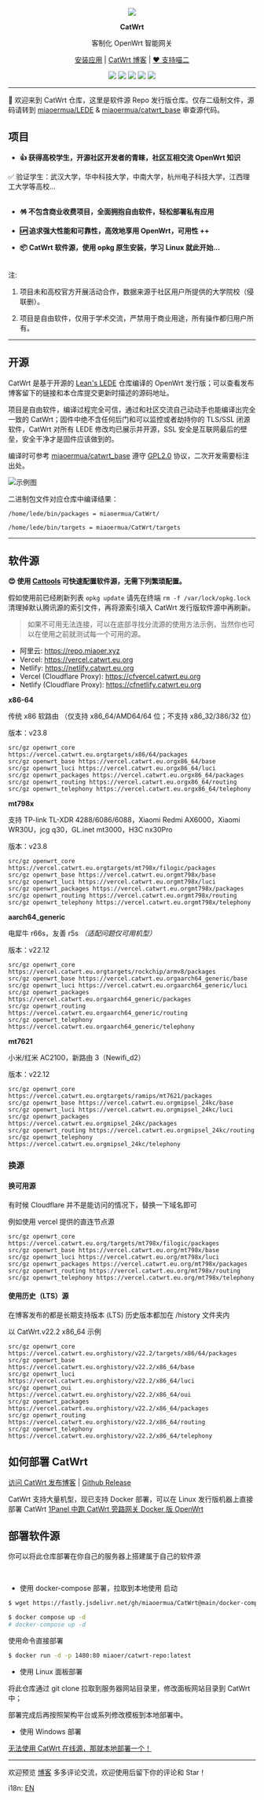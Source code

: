 <p align="center">
<img src="https://fastly.jsdelivr.net/gh/miaoermua/static@main/images/CatWrt_bannerlogo.jpg">
</p>

<p align="center">
<b>CatWrt</b>
</p>

<div align="center">

客制化 OpenWrt 智能网关

[安装应用](https://www.miaoer.xyz/posts/network/catwrt-install-application) | [CatWrt 博客](https://www.miaoer.xyz/posts/network/catwrt) | [❤️ 支持喵二](https://www.miaoer.xyz/sponsor)

[![](https://img.shields.io/badge/blog-@CatWrt.svg)](https://www.miaoer.xyz/network/catwrt)
[![](https://img.shields.io/github/v/release/miaoermua/CatWrt)](https://github.com/miaoermua/CatWrt/releases)
[![](https://img.shields.io/docker/stars/miaoer/catwrt-repo)](https://hub.docker.com/r/miaoer/catwrt-repo)
[![](https://img.shields.io/docker/image-size/miaoer/catwrt-repo)](https://hub.docker.com/r/miaoer/catwrt-repo)
[![](https://img.shields.io/github/last-commit/tensorflow/tensorflow.svg)](https://github.com/miaoermua/CatWrt/commits/main)

</div>

***

🐧 欢迎来到 CatWrt 仓库，这里是软件源 Repo 发行版仓库。仅存二级制文件，源码请转到 [miaoermua/LEDE](https://github.com/miaoermua/lede) & [miaoermua/catwrt_base](https://github.com/miaoermua/catwrt_base) 审查源代码。

## 项目

<!--
<img src="https://fastly.jsdelivr.net/gh/miaoermua/static@main/images/CatWrt_gh.jpg">
--->

- **👍 获得高校学生，开源社区开发者的青睐，社区互相交流 OpenWrt 知识**<br>

✅ 验证学生：武汉大学，华中科技大学，中南大学，杭州电子科技大学，江西理工大学等高校...<br><br>

- **🪅 不包含商业收费项目，全面拥抱自由软件，轻松部署私有应用**<br>

- **🆙 追求强大性能和可靠性，高效地享用 OpenWrt，可用性 ++**<br>

- **📦 CatWrt 软件源，使用 opkg 原生安装，学习 Linux 就此开始...**<br><br>

注:

1. 项目未和高校官方开展活动合作，数据来源于社区用户所提供的大学院校（侵联删）。

2. 项目是自由软件，仅用于学术交流，严禁用于商业用途，所有操作都归用户所有。

***

## 开源

CatWrt 是基于开源的 [Lean's LEDE](https://github.com/coolsnowwolf/lede) 仓库编译的 OpenWrt 发行版；可以查看发布博客留下的链接和本仓库提交更新时描述的源码地址。

项目是自由软件，编译过程完全可信，通过和社区交流自己动动手也能编译出完全一致的 CatWrt；固件中绝不含任何后门和可以监控或者劫持你的 TLS/SSL 闭源软件，CatWrt 对所有 LEDE 修改均已展示并开源，SSL 安全是互联网最后的壁垒，安全干净才是固件应该做到的。

编译时可参考 [miaoermua/catwrt_base](https://github.com/miaoermua/catwrt_base) 遵守 [GPL2.0](https://github.com/miaoermua/CatWrt/blob/main/COPYING) 协议，二次开发需要标注出处。

![示例图](https://fastly.jsdelivr.net/gh/miaoermua/CatCDN@main/blog/23-02-28/opensource.jpg)

二进制包文件对应仓库中编译结果：

```
/home/lede/bin/packages = miaoermua/CatWrt/

/home/lede/bin/targets = miaoermua/CatWrt/targets
```

***

## 软件源

**😍 使用 [Cattools](https://www.miaoer.xyz/posts/blog/cattools) 可快速配置软件源，无需下列繁琐配置。**

假如使用前已经刷新列表 `opkg update` 请先在终端 `rm -f /var/lock/opkg.lock` 清理掉默认腾讯源的索引文件，再将源索引填入 CatWrt 发行版软件源中再刷新。

> 如果不可用无法连接，可以在底部寻找分流源的使用方法示例，当然你也可以在使用之前就测试每一个可用的源。

- 阿里云: https://repo.miaoer.xyz
- Vercel: https://vercel.catwrt.eu.org
- Netlify: https://netlify.catwrt.eu.org
- Vercel (Cloudflare Proxy): https://cfvercel.catwrt.eu.org
- Netlify (Cloudflare Proxy): https://cfnetlify.catwrt.eu.org

**x86-64**

传统 x86 软路由 （仅支持 x86_64/AMD64/64 位；不支持 x86_32/386/32 位）

版本：v23.8

```mirrors
src/gz openwrt_core https://vercel.catwrt.eu.orgtargets/x86/64/packages
src/gz openwrt_base https://vercel.catwrt.eu.orgx86_64/base
src/gz openwrt_luci https://vercel.catwrt.eu.orgx86_64/luci
src/gz openwrt_packages https://vercel.catwrt.eu.orgx86_64/packages
src/gz openwrt_routing https://vercel.catwrt.eu.orgx86_64/routing
src/gz openwrt_telephony https://vercel.catwrt.eu.orgx86_64/telephony
```

**mt798x**

支持 TP-link TL-XDR 4288/6086/6088，Xiaomi Redmi AX6000，Xiaomi WR30U，jcg q30，GL.inet mt3000，H3C nx30Pro

版本：v23.8

```mirrors
src/gz openwrt_core https://vercel.catwrt.eu.orgtargets/mt798x/filogic/packages
src/gz openwrt_base https://vercel.catwrt.eu.orgmt798x/base
src/gz openwrt_luci https://vercel.catwrt.eu.orgmt798x/luci
src/gz openwrt_packages https://vercel.catwrt.eu.orgmt798x/packages
src/gz openwrt_routing https://vercel.catwrt.eu.orgmt798x/routing
src/gz openwrt_telephony https://vercel.catwrt.eu.orgmt798x/telephony
```

**aarch64_generic**

电犀牛 r66s，友善 r5s *（适配问题仅可用机型）*

版本：v22.12

```mirrors
src/gz openwrt_core https://vercel.catwrt.eu.orgtargets/rockchip/armv8/packages
src/gz openwrt_base https://vercel.catwrt.eu.orgaarch64_generic/base
src/gz openwrt_luci https://vercel.catwrt.eu.orgaarch64_generic/luci
src/gz openwrt_packages https://vercel.catwrt.eu.orgaarch64_generic/packages
src/gz openwrt_routing https://vercel.catwrt.eu.orgaarch64_generic/routing
src/gz openwrt_telephony https://vercel.catwrt.eu.orgaarch64_generic/telephony
```

**mt7621**

小米/红米 AC2100，新路由 3（Newifi_d2）

版本：v22.12

```mirrors
src/gz openwrt_core https://vercel.catwrt.eu.orgtargets/ramips/mt7621/packages
src/gz openwrt_base https://vercel.catwrt.eu.orgmipsel_24kc/base
src/gz openwrt_luci https://vercel.catwrt.eu.orgmipsel_24kc/luci
src/gz openwrt_packages https://vercel.catwrt.eu.orgmipsel_24kc/packages
src/gz openwrt_routing https://vercel.catwrt.eu.orgmipsel_24kc/routing
src/gz openwrt_telephony https://vercel.catwrt.eu.orgmipsel_24kc/telephony
```

### 换源

#### 换可用源

有时候 Cloudflare 并不是能访问的情况下，替换一下域名即可

例如使用 vercel 提供的直连节点源

```mirrors
src/gz openwrt_core https://vercel.catwrt.eu.org/targets/mt798x/filogic/packages
src/gz openwrt_base https://vercel.catwrt.eu.org/mt798x/base
src/gz openwrt_luci https://vercel.catwrt.eu.org/mt798x/luci
src/gz openwrt_packages https://vercel.catwrt.eu.org/mt798x/packages
src/gz openwrt_routing https://vercel.catwrt.eu.org/mt798x/routing
src/gz openwrt_telephony https://vercel.catwrt.eu.org/mt798x/telephony
```

#### 使用历史（LTS）源

在博客发布的都是长期支持版本 (LTS) 历史版本都加在 /history 文件夹内

以 CatWrt.v22.2 x86_64 示例

```mirrors
src/gz openwrt_core https://vercel.catwrt.eu.orghistory/v22.2/targets/x86/64/packages
src/gz openwrt_base https://vercel.catwrt.eu.orghistory/v22.2/x86_64/base
src/gz openwrt_luci https://vercel.catwrt.eu.orghistory/v22.2/x86_64/luci
src/gz openwrt_oui https://vercel.catwrt.eu.orghistory/v22.2/x86_64/oui
src/gz openwrt_packages https://vercel.catwrt.eu.orghistory/v22.2/x86_64/packages
src/gz openwrt_routing https://vercel.catwrt.eu.orghistory/v22.2/x86_64/routing
src/gz openwrt_telephony https://vercel.catwrt.eu.orghistory/v22.2/x86_64/telephony
```

## 如何部署 CatWrt

[访问 CatWrt 发布博客](https://www.miaoer.xyz/posts/network/catwrt) | [Github Release](https://github.com/miaoermua/CatWrt/releases)

CatWrt 支持大量机型，现已支持 Docker 部署，可以在 Linux 发行版机器上直接部署 CatWrt [1Panel 中跑 CatWrt 旁路网关 Docker 版 OpenWrt](https://www.miaoer.xyz/posts/network/1panel-deploy-catwrt-rootfs)

## 部署软件源

你可以将此仓库部署在你自己的服务器上搭建属于自己的软件源

<br>

- 使用 docker-compose 部署，拉取到本地使用 启动

```bash
$ wget https://fastly.jsdelivr.net/gh/miaoermua/CatWrt@main/docker-compose.yml

$ docker compose up -d  
# docker-compose up -d
```

使用命令直接部署

```bash
$ docker run -d -p 1480:80 miaoer/catwrt-repo:latest
```

- 使用 Linux 面板部署

将此仓库通过 git clone 拉取到服务器网站目录里，修改面板网站目录到 CatWrt 中；

部署完成后再按照架构平台或系列修改模板到本地部署中。

- 使用 Windows 部署

[无法使用 CatWrt 在线源，那就本地部署一个！](https://www.miaoer.xyz/posts/blog/windows-deploy-catwrt-repo)

***

欢迎预览 [博客](https://www.miaoer.xyz) 多多评论交流，欢迎使用后留下你的评论和 Star！

i18n: [EN](https://github.com/miaoermua/CatWrt/blob/main/README_EN.md)

